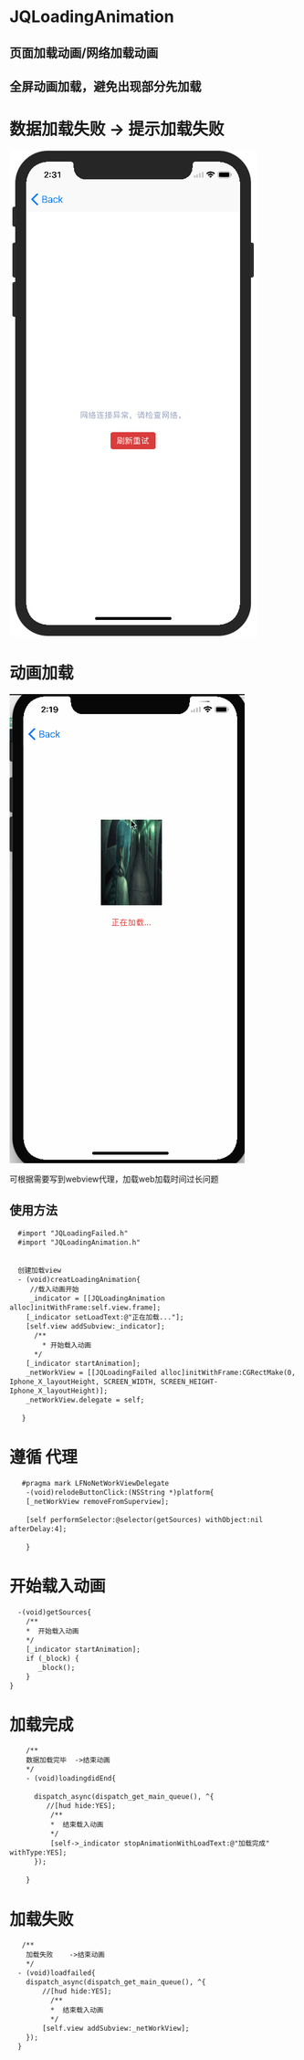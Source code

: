 # JQLoadingAnimation


## 页面加载动画/网络加载动画

## 全屏动画加载，避免出现部分先加载


# 数据加载失败 -> 提示加载失败 

![image](https://github.com/seanBoler/JQLoadingAnimation/blob/master/JQLoadAnimation/JQLoadAnimation/DBBE7BF7-A299-4752-B1E5-F6D7A60B069C.png)

# 动画加载


![image](https://github.com/seanBoler/JQLoadingAnimation/blob/master/JQLoadAnimation/JQLoadAnimation/animation.gif)


可根据需要写到webview代理，加载web加载时间过长问题

## 使用方法

      #import "JQLoadingFailed.h"
      #import "JQLoadingAnimation.h"
      
      
      创建加载view
      - (void)creatLoadingAnimation{
         //载入动画开始
         _indicator = [[JQLoadingAnimation alloc]initWithFrame:self.view.frame];
        [_indicator setLoadText:@"正在加载..."];
        [self.view addSubview:_indicator];
          /**
            * 开始载入动画
          */
        [_indicator startAnimation];
        _netWorkView = [[JQLoadingFailed alloc]initWithFrame:CGRectMake(0, Iphone_X_layoutHeight, SCREEN_WIDTH, SCREEN_HEIGHT-Iphone_X_layoutHeight)];
        _netWorkView.delegate = self;

       }
       
# 遵循<NetworkViewDelegate> 代理
       
       #pragma mark LFNoNetWorkViewDelegate
        -(void)relodeButtonClick:(NSString *)platform{
        [_netWorkView removeFromSuperview];
    
        [self performSelector:@selector(getSources) withObject:nil afterDelay:4];
    
        }
        
# 开始载入动画
      -(void)getSources{
        /**
        *  开始载入动画
        */
        [_indicator startAnimation];
        if (_block) {
           _block();
        }
    }

        
# 加载完成 
        
        /**
        数据加载完毕  ->结束动画
        */
        - (void)loadingdidEnd{
    
          dispatch_async(dispatch_get_main_queue(), ^{
             //[hud hide:YES];
              /**
              *  结束载入动画
              */
              [self->_indicator stopAnimationWithLoadText:@"加载完成" withType:YES];
          });
    
        }
        
        
 # 加载失败       
       /**
        加载失败    ->结束动画
        */
      - (void)loadfailed{
        dispatch_async(dispatch_get_main_queue(), ^{
            //[hud hide:YES];
              /**
              *  结束载入动画
              */
            [self.view addSubview:_netWorkView];
        });
      }
 
